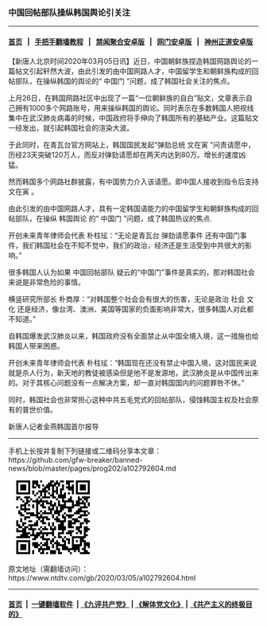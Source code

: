### 中国回帖部队操纵韩国舆论引关注
------------------------

#### [首页](https://github.com/gfw-breaker/banned-news/blob/master/README.md) &nbsp;&nbsp;|&nbsp;&nbsp; [手把手翻墙教程](https://github.com/gfw-breaker/guides/wiki) &nbsp;&nbsp;|&nbsp;&nbsp; [禁闻聚合安卓版](https://github.com/gfw-breaker/bn-android) &nbsp;&nbsp;|&nbsp;&nbsp; [网门安卓版](https://github.com/oGate2/oGate) &nbsp;&nbsp;|&nbsp;&nbsp; [神州正道安卓版](https://github.com/SzzdOgate/update) 



<div><div class="post_content" itemprop="articleBody">
 <p>
  【新唐人北京时间2020年03月05日讯】近日，中国朝鲜族捏造韩国网路舆论的一篇帖文引起轩然大波，由此引发的由中国网路人才，中国留学生和朝鲜族构成的回帖部队，在操纵韩国的舆论的“
  <ok href="https://www.ntdtv.com/gb/中国门.htm">
   中国门
  </ok>
  ”问题，成了韩国社会关注的焦点。
 </p>
 <p>
  上月26日，在韩国网路社区中出现了一篇“一位朝鲜族的自白”贴文，文章表示自己拥有1000多个网路账号，用来操纵韩国的舆论。同时表示在多数韩国人把视线集中在武汉肺炎病毒的时候，中国政府将手伸向了韩国所有的基础产业。这篇贴文一经发出，就引起韩国社会的渲染大波。
 </p>
 <p>
  于此同时，在青瓦台官方网站上，韩国国民发起“弹劾总统
  <ok href="https://www.ntdtv.com/gb/文在寅.htm">
   文在寅
  </ok>
  ”问责请愿中，历经23天突破120万人，而反对弹劾请愿却在两天内达到80万。增长的速度凶猛。
 </p>
 <p>
  然而韩国多个网路社群披露，有中国势力介入该请愿。即中国人接收到指令后支持
  <ok href="https://www.ntdtv.com/gb/文在寅.htm">
   文在寅
  </ok>
  。
 </p>
 <p>
  由此引发的由中国网路人才，具有一定韩国语能力的中国留学生和朝鲜族构成的回帖部队，在操纵
  <ok href="https://www.ntdtv.com/gb/韩国舆论.htm">
   韩国舆论
  </ok>
  的“
  <ok href="https://www.ntdtv.com/gb/中国门.htm">
   中国门
  </ok>
  ”问题，成了韩国热议的焦点.
 </p>
 <p>
  开创未来青年律师会代表 朴柱玹：“无论是青瓦台
  <ok href="https://www.ntdtv.com/gb/弹劾请愿事件.htm">
   弹劾请愿事件
  </ok>
  还有中国门事件，我们韩国社会在不知不觉中，我们的政治，经济还是生活受到中共很大的影响。”
 </p>
 <p>
  很多韩国人认为如果
  <ok href="https://www.ntdtv.com/gb/中国回帖部队.htm">
   中国回帖部队
  </ok>
  疑云的“中国门”事件是真实的，那对韩国社会来说是非常危险的事情。
 </p>
 <p>
  横竖研究所部长 朴商厚：“对韩国整个社会会有很大的伤害，无论是政治 社会 文化 还是经济，像台湾、澳洲、美国等国家的负面影响非常大，很多韩国人对此都不知道。”
 </p>
 <p>
  自韩国爆发武汉肺炎以来，韩国政府没有全面禁止从中国全境入境，这一措施也给韩国人带来困惑。
 </p>
 <p>
  开创未来青年律师会代表 朴柱玹：“韩国现在还没有禁止中国入境，这对国民来说就是杀人行为，新天地的教徒被感染但是他不是发源地，武汉肺炎是从中国传出来的。对于其核心问题没有一点解决方案，却一直对韩国国内的问题罪咎不休。”
 </p>
 <p>
  同时，韩国社会也非常担心这种中共五毛党式的回帖部队，侵蚀韩国主权及社会原有的普世价值。
 </p>
 <p>
  新唐人记者金燕韩国首尔报导
 </p>
 <div class="single_ad">
 </div>
</div>
</div>
<hr/>
手机上长按并复制下列链接或二维码分享本文章：<br/>
https://github.com/gfw-breaker/banned-news/blob/master/pages/prog202/a102792604.md <br/>
<a href='https://github.com/gfw-breaker/banned-news/blob/master/pages/prog202/a102792604.md'><img src='https://github.com/gfw-breaker/banned-news/blob/master/pages/prog202/a102792604.md.png'/></a> <br/>
原文地址（需翻墙访问）：https://www.ntdtv.com/gb/2020/03/05/a102792604.html


------------------------
#### [首页](https://github.com/gfw-breaker/banned-news/blob/master/README.md) &nbsp;|&nbsp; [一键翻墙软件](https://github.com/gfw-breaker/nogfw/blob/master/README.md) &nbsp;| [《九评共产党》](https://github.com/gfw-breaker/9ping.md/blob/master/README.md#九评之一评共产党是什么) | [《解体党文化》](https://github.com/gfw-breaker/jtdwh.md/blob/master/README.md) | [《共产主义的终极目的》](https://github.com/gfw-breaker/gczydzjmd.md/blob/master/README.md)


<img src='http://gfw-breaker.win/banned-news/pages/prog202/a102792604.md' width='0px' height='0px'/>